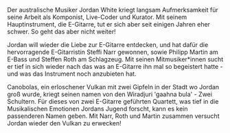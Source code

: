 Der australische Musiker Jordan White kriegt langsam Aufmerksamkeit für seine Arbeit als Komponist, Live-Coder und Kurator. Mit seinem Hauptinstrument, die E-Gitarre, tut er sich aber seit einigen Jahren eher schwer. So geht das aber nicht weiter!

Jordan will wieder die Liebe zur E-Gitarre entdecken, und hat dafür die hervorragende E-Gitarristin Steffi Narr gewonnen, sowie Philipp Martin am E-Bass und Steffen Roth am Schlagzeug. Mit seinen Mitmusiker*innen sucht er tief in sich wieder nach das was an E-Gitarre ihn mal so begeistert hatte - und was das Instrument noch anzubieten hat.

Canobolas, ein erloschener Vulkan mit zwei Gipfeln in der Stadt wo Jordan groß wurde, kriegt seinen namen von den Wiradjuri 'gaahna bula' - Zwei Schultern. Für dieses von zwei E-Gitarre geführten Quartett, was tief in die Musikalischen Emotionen Jordans Jugend forscht, kann es kein passenderen Namen geben. Mit Narr, Roth und Martin zusammen versucht Jordan wieder den Vulkan zu erwecken!
